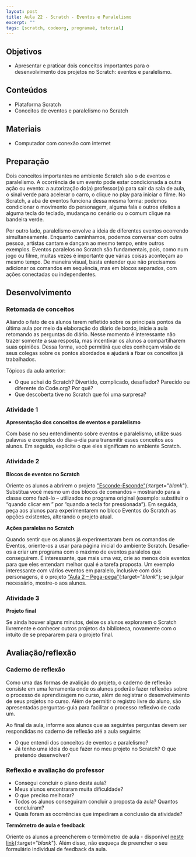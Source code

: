 ```yaml
---
layout: post
title: Aula 22 - Scratch - Eventos e Paralelismo
excerpt: ""
tags: [scratch, codeorg, programaê, tutorial]
---
```


## Objetivos

- Apresentar e praticar dois conceitos importantes para o desenvolvimento dos projetos no Scratch: eventos e paralelismo.

## Conteúdos

- Plataforma Scratch
- Conceitos de eventos e paralelismo no Scratch

## Materiais

- Computador com conexão com internet

## Preparação

Dois conceitos importantes no ambiente Scratch são o de eventos e paralelismo. A ocorrência de um evento pode estar condicionada a outra ação ou evento: a autorização do(a) professor(a) para sair da sala de aula, o sinal verde para acelerar o carro, o clique no play para iniciar o filme. No Scratch, a aba de eventos funciona dessa mesma forma: podemos condicionar o movimento do personagem, alguma fala e outros efeitos a alguma tecla do teclado, mudança no cenário ou o comum clique na bandeira verde.

Por outro lado, paralelismo envolve a ideia de diferentes eventos ocorrendo simultaneamente. Enquanto caminhamos, podemos conversar com outra pessoa, artistas cantam e dançam ao mesmo tempo, entre outros exemplos. Eventos paralelos no Scratch são fundamentais, pois, como num jogo ou filme, muitas vezes é importante que várias coisas aconteçam ao mesmo tempo. De maneira visual, basta entender que não precisamos adicionar os comandos em sequência, mas em blocos separados, com ações conectadas ou independentes.

## Desenvolvimento

### Retomada de conceitos

Aliando o fato de os alunos terem refletido sobre os principais pontos da última aula por meio da elaboração do diário de bordo, inicie a aula retomando  as perguntas do diário. Nesse momento é interessante não trazer somente a sua resposta, mas incentivar os alunos a compartilharem suas opiniões. Dessa forma, você permitirá que eles conheçam visão de seus colegas sobre os pontos abordados e ajudará a fixar os conceitos já trabalhados.

Tópicos da aula anterior:

- O que achei do Scratch? Divertido, complicado, desafiador? Parecido ou diferente do Code.org? Por quê?
- Que descoberta tive no Scratch que foi uma surpresa?


### Atividade 1

**Apresentação dos conceitos de eventos e paralelismo**

Com base no seu entendimento sobre eventos e paralelismo, utilize suas palavras e exemplos do dia-a-dia para transmitir esses conceitos aos alunos. Em seguida, explicite o que eles significam no ambiente Scratch.

### Atividade 2

**Blocos de eventos no Scratch**

Oriente os alunos a abrirem o projeto ["Esconde-Esconde"](https://scratch.mit.edu/projects/62114670/){:target="_blank_"}. Substitua você mesmo um dos blocos de comandos – mostrando para a classe como fazê-lo – utilizados no programa original (exemplo: substituir o “quando clicar em <bandeira verde>” por “quando a tecla <seta para baixo> for pressionada”). Em seguida, peça aos alunos para experimentarem no bloco Eventos do Scratch as opções existentes, alterando o projeto atual.

**Ações paralelas no Scratch**

Quando sentir que os alunos já experimentaram bem os comandos de Eventos, oriente-os a usar para página inicial do ambiente Scratch. Desafie-os a criar um programa com o máximo de eventos paralelos que conseguirem. É interessante, que mais uma vez, crie ao menos dois eventos para que eles entendam melhor qual é a tarefa proposta. Um exemplo interessante com vários eventos em paralelo, inclusive com dois personagens, é o projeto  [“Aula 2 – Pega-pega”](https://scratch.mit.edu/projects/23806296/){:target="_blank_"}; se julgar necessário, mostre-o aos alunos.

### Atividade 3

**Projeto final**

Se ainda houver alguns minutos, deixe os alunos explorarem o Scratch livremente e conhecer outros projetos da biblioteca, novamente com o intuito de se prepararem para o projeto final.


## Avaliação/reflexão

### Caderno de reflexão

Como uma das formas de avalição do projeto, o caderno de reflexão consiste em uma ferramenta onde os alunos poderão fazer reflexões sobre o processo de aprendizagem no curso, além de registrar o desenvolvimento de seus projetos no curso.
Além de permitir o registro livre do aluno, são apresentadas perguntas-guia para facilitar o processo reflexivo de cada um.

Ao final da aula, informe aos alunos que as seguintes perguntas devem ser respondidas no caderno de reflexão até a aula seguinte:

- O que entendi dos conceitos de eventos e paralelismo?
- Já tenho uma ideia do que fazer no meu projeto no Scratch? O que pretendo desenvolver?


### Reflexão e avaliação do professor

 - Consegui concluir o plano desta aula?
 - Meus alunos encontraram muita dificuldade?
 - O que preciso melhorar?
 - Todos os alunos conseguiram concluir a proposta da aula? Quantos concluíram?
 - Quais foram as ocorrências que impediram a conclusão da atividade?

 **Termômetro de aula e feedback**

 Oriente os alunos a preencherem o termômetro de aula - disponível [neste link](http://goo.gl/FbZvEh){:target="_blank_"}. Além disso, não esqueça de preencher o seu formulário individual de feedback da aula.
